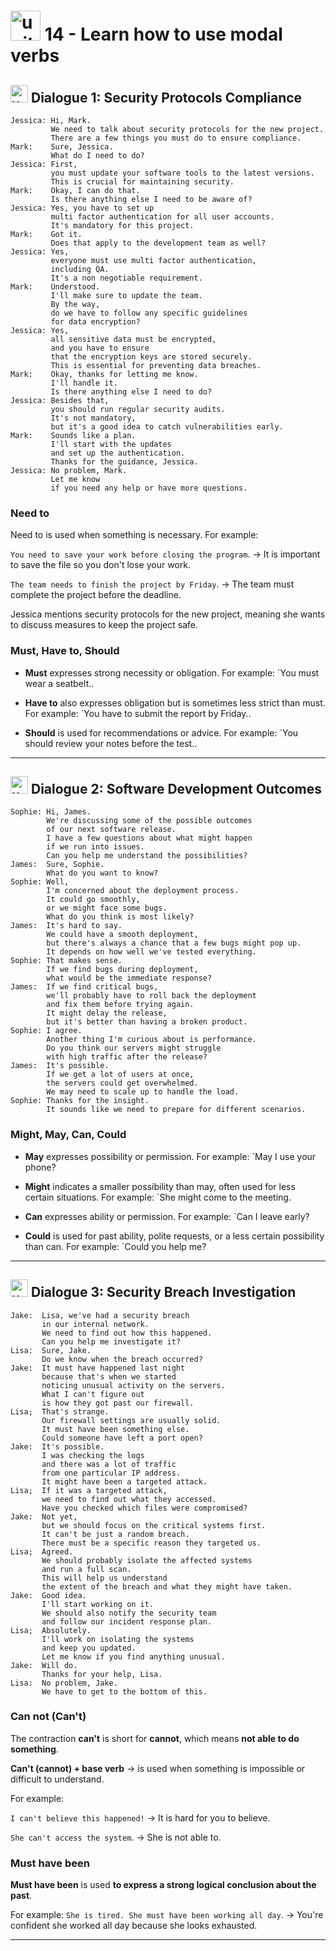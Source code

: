# <img width="48" height="48" src="https://img.icons8.com/emoji/48/united-kingdom-emoji.png" alt="united-kingdom-emoji"/>  14 - Learn how to use modal verbs

## <img width="28" height="28" src="https://img.icons8.com/emoji/28/united-kingdom-emoji.png" alt="united-kingdom-emoji"/> Dialogue 1: Security Protocols Compliance

```
Jessica: Hi, Mark.
         We need to talk about security protocols for the new project.
         There are a few things you must do to ensure compliance.
Mark:    Sure, Jessica.
         What do I need to do?
Jessica: First,
         you must update your software tools to the latest versions.
         This is crucial for maintaining security.
Mark:    Okay, I can do that.
         Is there anything else I need to be aware of?
Jessica: Yes, you have to set up
         multi factor authentication for all user accounts.
         It's mandatory for this project.
Mark:    Got it.
         Does that apply to the development team as well?
Jessica: Yes,
         everyone must use multi factor authentication,
         including QA.
         It's a non negotiable requirement.
Mark:    Understood.
         I'll make sure to update the team.
         By the way,
         do we have to follow any specific guidelines
         for data encryption?
Jessica: Yes,
         all sensitive data must be encrypted,
         and you have to ensure
         that the encryption keys are stored securely.
         This is essential for preventing data breaches.
Mark:    Okay, thanks for letting me know.
         I'll handle it.
         Is there anything else I need to do?
Jessica: Besides that,
         you should run regular security audits.
         It's not mandatory,
         but it's a good idea to catch vulnerabilities early.
Mark:    Sounds like a plan.
         I'll start with the updates
         and set up the authentication.
         Thanks for the guidance, Jessica.
Jessica: No problem, Mark.
         Let me know
         if you need any help or have more questions.
```

### Need to

Need to is used when something is necessary. For example:

`You need to save your work before closing the program`. -> It is important to save the file so you don't lose your work.

`The team needs to finish the project by Friday`. -> The team must complete the project before the deadline.

Jessica mentions security protocols for the new project, meaning she wants to discuss measures to keep the project safe.

### Must, Have to, Should

- **Must** expresses strong necessity or obligation. For example: `You must wear a seatbelt..

- **Have to** also expresses obligation but is sometimes less strict than must. For example: `You have to submit the report by Friday..

- **Should** is used for recommendations or advice. For example: `You should review your notes before the test..

---

## <img width="28" height="28" src="https://img.icons8.com/emoji/28/united-kingdom-emoji.png" alt="united-kingdom-emoji"/>  Dialogue 2: Software Development Outcomes

```
Sophie: Hi, James.
        We're discussing some of the possible outcomes
        of our next software release.
        I have a few questions about what might happen
        if we run into issues.
        Can you help me understand the possibilities?
James:  Sure, Sophie.
        What do you want to know?
Sophie: Well,
        I'm concerned about the deployment process.
        It could go smoothly,
        or we might face some bugs.
        What do you think is most likely?
James:  It's hard to say.
        We could have a smooth deployment,
        but there's always a chance that a few bugs might pop up.
        It depends on how well we've tested everything.
Sophie: That makes sense.
        If we find bugs during deployment,
        what would be the immediate response?
James:  If we find critical bugs,
        we'll probably have to roll back the deployment
        and fix them before trying again.
        It might delay the release,
        but it's better than having a broken product.
Sophie: I agree.
        Another thing I'm curious about is performance.
        Do you think our servers might struggle
        with high traffic after the release?
James:  It's possible.
        If we get a lot of users at once,
        the servers could get overwhelmed.
        We may need to scale up to handle the load.
Sophie: Thanks for the insight.
        It sounds like we need to prepare for different scenarios.
```

### Might, May, Can, Could

- **May** expresses possibility or permission. For example: `May I use your phone?

- **Might** indicates a smaller possibility than may, often used for less certain situations. For example: `She might come to the meeting.

- **Can** expresses ability or permission. For example: `Can I leave early?

- **Could** is used for past ability, polite requests, or a less certain possibility than can. For example: `Could you help me?
  
---

## <img width="28" height="28" src="https://img.icons8.com/emoji/28/united-kingdom-emoji.png" alt="united-kingdom-emoji"/> Dialogue 3: Security Breach Investigation

```
Jake:  Lisa, we've had a security breach
       in our internal network.
       We need to find out how this happened.
       Can you help me investigate it?
Lisa:  Sure, Jake.
       Do we know when the breach occurred?
Jake:  It must have happened last night
       because that's when we started
       noticing unusual activity on the servers.
       What I can't figure out
       is how they got past our firewall.
Lisa;  That's strange.
       Our firewall settings are usually solid.
       It must have been something else.
       Could someone have left a port open?
Jake:  It's possible.
       I was checking the logs
       and there was a lot of traffic
       from one particular IP address.
       It might have been a targeted attack.
Lisa;  If it was a targeted attack,
       we need to find out what they accessed.
       Have you checked which files were compromised?
Jake:  Not yet,
       but we should focus on the critical systems first.
       It can't be just a random breach.
       There must be a specific reason they targeted us.
Lisa;  Agreed.
       We should probably isolate the affected systems
       and run a full scan.
       This will help us understand
       the extent of the breach and what they might have taken.
Jake:  Good idea.
       I'll start working on it.
       We should also notify the security team
       and follow our incident response plan.
Lisa;  Absolutely.
       I'll work on isolating the systems
       and keep you updated.
       Let me know if you find anything unusual.
Jake:  Will do.
       Thanks for your help, Lisa.
Lisa:  No problem, Jake.
       We have to get to the bottom of this. 
```

### Can not (Can't)

The contraction **can't** is short for **cannot**, which means **not able to do something**.

**Can't (cannot) + base verb** -> is used when something is impossible or difficult to understand. 

For example:

`I can't believe this happened!` -> It is hard for you to believe.

`She can't access the system`. -> She is not able to.

 ### Must have been

**Must have been** is used **to express a strong logical conclusion about the past**. 

For example: `She is tired. She must have been working all day`. -> You're confident she worked all day because she looks exhausted.

---
